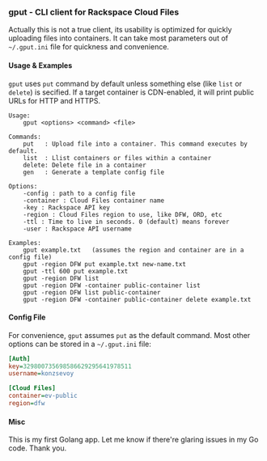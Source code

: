 ### gput - CLI client for Rackspace Cloud Files

Actually this is not a true client, its usability is optimized for quickly uploading files into containers. 
It can take most parameters out of `~/.gput.ini` file for quickness and convenience.

#### Usage & Examples

`gput` uses `put` command by default unless something else (like `list` or `delete`) is secified. If a 
target container is CDN-enabled, it will print public URLs for HTTP and HTTPS.

```
Usage:
	gput <options> <command> <file>

Commands:
	put   :	Upload file into a container. This command executes by default.
	list  :	Llist containers or files within a container
	delete:	Delete file in a container
	gen   :	Generate a template config file

Options:
	-config : path to a config file
	-container : Cloud Files container name
	-key : Rackspace API key
	-region : Cloud Files region to use, like DFW, ORD, etc
	-ttl : Time to live in seconds. 0 (default) means forever
	-user : Rackspace API username

Examples:
	gput example.txt   (assumes the region and container are in a config file)
	gput -region DFW put example.txt new-name.txt
	gput -ttl 600 put example.txt
	gput -region DFW list
	gput -region DFW -container public-container list
	gput -region DFW list public-container
	gput -region DFW -container public-container delete example.txt
```

#### Config File

For convenience, `gput` assumes `put` as the default command. Most other options can be stored in a `~/.gput.ini` file:
```ini
[Auth]
key=329800735698586629295641978511
username=konzsevoy

[Cloud Files]
container=ev-public
region=dfw
```

#### Misc

This is my first Golang app. Let me know if there're glaring issues in my Go code. Thank you.
